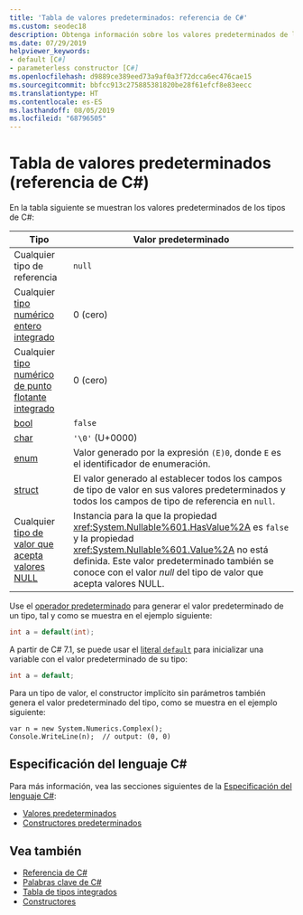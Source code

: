 ```yaml
---
title: 'Tabla de valores predeterminados: referencia de C#'
ms.custom: seodec18
description: Obtenga información sobre los valores predeterminados de los tipos de C#.
ms.date: 07/29/2019
helpviewer_keywords:
- default [C#]
- parameterless constructor [C#]
ms.openlocfilehash: d9889ce389eed73a9af0a3f72dcca6ec476cae15
ms.sourcegitcommit: bbfcc913c275885381820be28f61efcf8e83eecc
ms.translationtype: HT
ms.contentlocale: es-ES
ms.lasthandoff: 08/05/2019
ms.locfileid: "68796505"
---
```

# <a name="default-values-table-c-reference"></a>Tabla de valores predeterminados (referencia de C#)

En la tabla siguiente se muestran los valores predeterminados de los tipos de C#:

|Tipo|Valor predeterminado|
|---------|------------------|
|Cualquier tipo de referencia|`null`|
|Cualquier [tipo numérico entero integrado](../builtin-types/integral-numeric-types.md)|0 (cero)|
|Cualquier [tipo numérico de punto flotante integrado](../builtin-types/floating-point-numeric-types.md)|0 (cero)|
|[bool](bool.md)|`false`|
|[char](char.md)|`'\0'` (U+0000)|
|[enum](enum.md)|Valor generado por la expresión `(E)0`, donde `E` es el identificador de enumeración.|
|[struct](struct.md)|El valor generado al establecer todos los campos de tipo de valor en sus valores predeterminados y todos los campos de tipo de referencia en `null`.|
|Cualquier [tipo de valor que acepta valores NULL](../../programming-guide/nullable-types/index.md)|Instancia para la que la propiedad <xref:System.Nullable%601.HasValue%2A> es `false` y la propiedad <xref:System.Nullable%601.Value%2A> no está definida. Este valor predeterminado también se conoce con el valor *null* del tipo de valor que acepta valores NULL.|

Use el [operador predeterminado](../operators/default.md) para generar el valor predeterminado de un tipo, tal y como se muestra en el ejemplo siguiente:

```csharp
int a = default(int);
```

A partir de C# 7.1, se puede usar el [literal `default`](../operators/default.md#default-literal) para inicializar una variable con el valor predeterminado de su tipo:

```csharp
int a = default;
```

Para un tipo de valor, el constructor implícito sin parámetros también genera el valor predeterminado del tipo, como se muestra en el ejemplo siguiente:

```csharp-interactive
var n = new System.Numerics.Complex();
Console.WriteLine(n);  // output: (0, 0)
```

## <a name="c-language-specification"></a>Especificación del lenguaje C#

Para más información, vea las secciones siguientes de la [Especificación del lenguaje C#](~/_csharplang/spec/introduction.md):

- [Valores predeterminados](~/_csharplang/spec/variables.md#default-values)
- [Constructores predeterminados](~/_csharplang/spec/types.md#default-constructors)

## <a name="see-also"></a>Vea también

- [Referencia de C#](../index.md)
- [Palabras clave de C#](index.md)
- [Tabla de tipos integrados](built-in-types-table.md)
- [Constructores](../../programming-guide/classes-and-structs/constructors.md)
